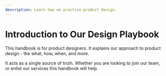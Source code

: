 ```yaml
---
description: Learn how we practice product design.
---
```


# Introduction to Our Design Playbook

This handbook is for product designers. It explains our approach to product design - the what, how, when, and more.

It acts as a single source of truth. Whether you are looking to join our team, or enlist our services this handbook will help.
